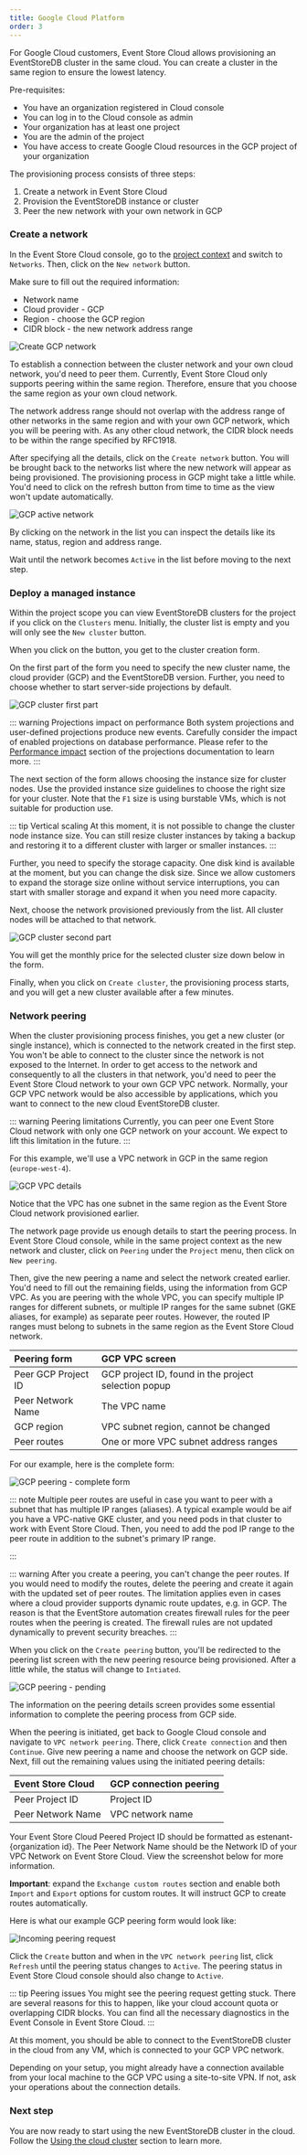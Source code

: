 ```yaml
---
title: Google Cloud Platform
order: 3
---
```


For Google Cloud customers, Event Store Cloud allows provisioning an EventStoreDB cluster in the same cloud. You can create a cluster in the same region to ensure the lowest latency.

Pre-requisites:
- You have an organization registered in Cloud console
- You can log in to the Cloud console as admin
- Your organization has at least one project
- You are the admin of the project
- You have access to create Google Cloud resources in the GCP project of your organization

The provisioning process consists of three steps:
1. Create a network in Event Store Cloud
2. Provision the EventStoreDB instance or cluster
3. Peer the new network with your own network in GCP

### Create a network

In the Event Store Cloud console, go to the [project context](../README.md#projects) and switch to `Networks`. Then, click on the `New network` button.

Make sure to fill out the required information:
- Network name
- Cloud provider - GCP
- Region - choose the GCP region
- CIDR block - the new network address range

![Create GCP network](./images/gcp/gcp-create-network.png)

To establish a connection between the cluster network and your own cloud network, you'd need to peer them. Currently, Event Store Cloud only supports peering within the same region. Therefore, ensure that you choose the same region as your own cloud network.

The network address range should not overlap with the address range of other networks in the same region and with your own GCP network, which you will be peering with. As any other cloud network, the CIDR block needs to be within the range specified by RFC1918.

After specifying all the details, click on the `Create network` button. You will be brought back to the networks list where the new network will appear as being provisioned. The provisioning process in GCP might take a little while. You'd need to click on the refresh button from time to time as the view won't update automatically.

![GCP active network](./images/gcp/gcp-network-active.png)

By clicking on the network in the list you can inspect the details like its name, status, region and address range.

Wait until the network becomes `Active` in the list before moving to the next step.

### Deploy a managed instance

Within the project scope you can view EventStoreDB clusters for the project if you click on the `Clusters` menu. Initially, the cluster list is empty and you will only see the `New cluster` button.

When you click on the button, you get to the cluster creation form.

On the first part of the form you need to specify the new cluster name, the cloud provider (GCP) and the EventStoreDB version. Further, you need to choose whether to start server-side projections by default.

![GCP cluster first part](./images/gcp/gcp-new-cluster-1.png)

::: warning Projections impact on performance
Both system projections and user-defined projections produce new events. Carefully consider the impact of enabled projections on database performance. Please refer to the [Performance impact](@server/features/projections/README.md#performance-impact) section of the projections documentation to learn more.
:::

The next section of the form allows choosing the instance size for cluster nodes. Use the provided instance size guidelines to choose the right size for your cluster. Note that the `F1` size is using burstable VMs, which is not suitable for production use.

::: tip Vertical scaling
At this moment, it is not possible to change the cluster node instance size. You can still resize cluster instances by taking a backup and restoring it to a different cluster with larger or smaller instances.
:::

Further, you need to specify the storage capacity. One disk kind is available at the moment, but you can change the disk size. Since we allow customers to expand the storage size online without service interruptions, you can start with smaller storage and expand it when you need more capacity.

Next, choose the network provisioned previously from the list. All cluster nodes will be attached to that network.

![GCP cluster second part](./images/gcp/gcp-new-cluster-2.png)

You will get the monthly price for the selected cluster size down below in the form.

Finally, when you click on `Create cluster`, the provisioning process starts, and you will get a new cluster available after a few minutes.

### Network peering

When the cluster provisioning process finishes, you get a new cluster (or single instance), which is connected to the network created in the first step. You won't be able to connect to the cluster since the network is not exposed to the Internet. In order to get access to the network and consequently to all the clusters in that network, you'd need to peer the Event Store Cloud network to your own GCP VPC network. Normally, your GCP VPC network would be also accessible by applications, which you want to connect to the new cloud EventStoreDB cluster.

::: warning Peering limitations
Currently, you can peer one Event Store Cloud network with only one GCP network on your account. We expect to lift this limitation in the future.
:::

For this example, we'll use a VPC network in GCP in the same region (`europe-west-4`).

![GCP VPC details](./images/gcp/gpc-vpc-details.png)

Notice that the VPC has one subnet in the same region as the Event Store Cloud network provisioned earlier.

The network page provide us enough details to start the peering process. In Event Store Cloud console, while in the same project context as the new network and cluster, click on `Peering` under the `Project` menu, then click on `New peering`.

Then, give the new peering a name and select the network created earlier. You'd need to fill out the remaining fields, using the information from GCP VPC. As you are peering with the whole VPC, you can specify multiple IP ranges for different subnets, or multiple IP ranges for the same subnet (GKE aliases, for example) as separate peer routes. However, the routed IP ranges must belong to subnets in the same region as the Event Store Cloud network.

| Peering form        | GCP VPC screen                                       |
|:--------------------|:-----------------------------------------------------|
| Peer GCP Project ID | GCP project ID, found in the project selection popup |
| Peer Network Name   | The VPC name                                         |
| GCP region          | VPC subnet region, cannot be changed                 |
| Peer routes         | One or more VPC subnet address ranges                |

For our example, here is the complete form:

![GCP peering - complete form](./images/gcp/gcp-peering-1.png)

::: note
Multiple peer routes are useful in case you want to peer with a subnet that has multiple IP ranges (aliases). A typical example would be aif you have a VPC-native GKE cluster, and you need pods in that cluster to work with Event Store Cloud. Then, you need to add the pod IP range to the peer route in addition to the subnet's primary IP range.

:::

::: warning
After you create a peering, you can't change the peer routes. If you would need to modify the routes, delete the peering and create it again with the updated set of peer routes. The limitation applies even in cases where a cloud provider supports dynamic route updates, e.g. in GCP. The reason is that the EventStore automation creates firewall rules for the peer routes when the peering is created. The firewall rules are not updated dynamically to prevent security breaches.
:::

When you click on the `Create peering` button, you'll be redirected to the peering list screen with the new peering resource being provisioned. After a little while, the status will change to `Intiated`.

![GCP peering - pending](./images/gcp/gcp-peering-2.png)

The information on the peering details screen provides some essential information to complete the peering process from GCP side.

When the peering is initiated, get back to Google Cloud console and navigate to `VPC network peering`. There, click `Create connection` and then `Continue`. Give new peering a name and choose the network on GCP side. Next, fill out the remaining values using the initiated peering details:

| Event Store Cloud | GCP connection peering |
|:------------------|:-----------------------|
| Peer Project ID   | Project ID             |
| Peer Network Name | VPC network name       |

Your Event Store Cloud Peered Project ID should be formatted as estenant-{organization id}. 
The Peer Network Name should be the Network ID of your VPC Network on Event Store Cloud.
View the screenshot below for more information.

**Important**: expand the `Exchange custom routes` section and enable both `Import` and `Export` options for custom routes. It will instruct GCP to create routes automatically.

Here is what our example GCP peering form would look like:

![Incoming peering request](./images/gcp/gcp-peering-3.png)

Click the `Create` button and when in the `VPC network peering` list, click `Refresh` until the peering status changes to `Active`. The peering status in Event Store Cloud console should also change to `Active`.

::: tip Peering issues
You might see the peering request getting stuck. There are several reasons for this to happen, like your cloud account quota or overlapping CIDR blocks. You can find all the necessary diagnostics in the Event Console in Event Store Cloud.
:::

At this moment, you should be able to connect to the EventStoreDB cluster in the cloud from any VM, which is connected to your GCP VPC network.

Depending on your setup, you might already have a connection available from your local machine to the GCP VPC using a site-to-site VPN. If not, ask your operations about the connection details.

### Next step

You are now ready to start using the new EventStoreDB cluster in the cloud. Follow the [Using the cloud cluster](../use/README.md) section to learn more.

